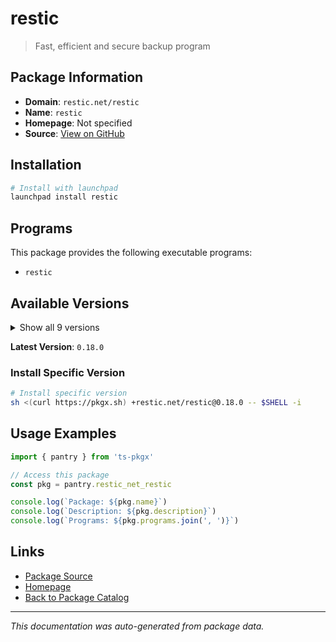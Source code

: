 # restic

> Fast, efficient and secure backup program

## Package Information

- **Domain**: `restic.net/restic`
- **Name**: `restic`
- **Homepage**: Not specified
- **Source**: [View on GitHub](https://github.com/pkgxdev/pantry/tree/main/projects/restic.net/restic/package.yml)

## Installation

```bash
# Install with launchpad
launchpad install restic
```

## Programs

This package provides the following executable programs:

- `restic`

## Available Versions

<details>
<summary>Show all 9 versions</summary>

- `0.18.0`, `0.17.3`, `0.17.2`, `0.17.1`, `0.17.0`
- `0.16.5`, `0.16.4`, `0.16.3`, `0.16.2`

</details>

**Latest Version**: `0.18.0`

### Install Specific Version

```bash
# Install specific version
sh <(curl https://pkgx.sh) +restic.net/restic@0.18.0 -- $SHELL -i
```

## Usage Examples

```typescript
import { pantry } from 'ts-pkgx'

// Access this package
const pkg = pantry.restic_net_restic

console.log(`Package: ${pkg.name}`)
console.log(`Description: ${pkg.description}`)
console.log(`Programs: ${pkg.programs.join(', ')}`)
```

## Links

- [Package Source](https://github.com/pkgxdev/pantry/tree/main/projects/restic.net/restic/package.yml)
- [Homepage](#)
- [Back to Package Catalog](../package-catalog.md)

---

*This documentation was auto-generated from package data.*
